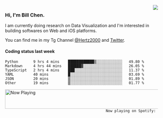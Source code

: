 <img  align="right" src="https://github-readme-stats.vercel.app/api?username=BillChen2k&show_icons=false&count_private=true&hide_title=true">

### Hi, I'm Bill Chen.

I am currently doing research on Data Visualization and I'm interested in building softwares on Web and iOS platforms.

You can find me in my Tg Channel [@Hertz2000](https://t.me/Hertz2000) and [Twitter](https://twitter.com/billchen2k).

#### Coding status last week

<!--START_SECTION:waka-->

```text
Python       9 hrs 4 mins    ████████████▒░░░░░░░░░░░░   49.80 %
Markdown     4 hrs 44 mins   ██████▓░░░░░░░░░░░░░░░░░░   26.05 %
TypeScript   2 hrs 4 mins    ███░░░░░░░░░░░░░░░░░░░░░░   11.37 %
YAML         40 mins         █░░░░░░░░░░░░░░░░░░░░░░░░   03.69 %
JSON         20 mins         ▒░░░░░░░░░░░░░░░░░░░░░░░░   01.89 %
Other        19 mins         ▒░░░░░░░░░░░░░░░░░░░░░░░░   01.77 %
```

<!--END_SECTION:waka-->


<div>
<a href="https://spotify-now-playing.billchen2k.vercel.app/now-playing?open">
   <img align="right" src="https://spotify-now-playing.billchen2k.vercel.app/now-playing" width="540" height="64" alt="Now Playing">
</a>
</div>

<div>
<p align="right"><code>Now playing on Spotify: </code></p>
</div>

<!--
**BillChen2K/BillChen2K** is a ✨ _special_ ✨ repository because its `README.md` (this file) appears on your GitHub profile.

Here are some ideas to get you started:

- 🔭 I’m currently working on ...
- 🌱 I’m currently learning ...
- 👯 I’m looking to collaborate on ...
- 🤔 I’m looking for help with ...
- 💬 Ask me about ...
- 📫 How to reach me: ...
- 😄 Pronouns: ...
- ⚡ Fun fact: ...
-->
